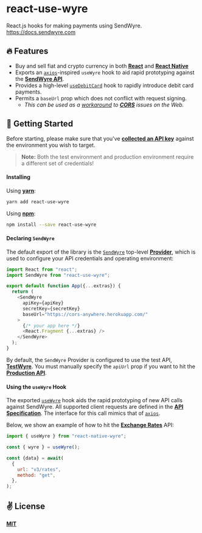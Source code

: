 # react-use-wyre
React.js hooks for making payments using SendWyre. https://docs.sendwyre.com

## 🔥 Features
  - Buy and sell fiat and crypto currency in both [**React**](https://reactjs.org/) and [**React Native**](https://reactnative.dev/)
  - Exports an [`axios`](https://github.com/axios/axios)-inspired `useWyre` hook to aid rapid prototyping against the [**SendWyre API**](https://docs.sendwyre.com/).
  - Provides a high-level [`useDebitCard`](./src/hooks/useDebitCard.ts) hook to rapidly introduce debit card payments.
  - Permits a `baseUrl` prop which does not conflict with request signing.
    - _This can be used as a [workaround](https://cors-anywhere.herokuapp.com/) to [**CORS**](https://developer.mozilla.org/en-US/docs/Web/HTTP/CORS) issues on the Web._

## 🚀 Getting Started

Before starting, please make sure that you've [**collected an API key**](https://www.testwyre.com/) against the environment you wish to target.

> **Note:** Both the test environment and production environment require a different set of credentials!

#### Installing

Using [**yarn**](https://yarnpkg.com):

```bash
yarn add react-use-wyre
```

Using [**npm**](https://npmjs.com):

```bash
npm install --save react-use-wyre
```

#### Declaring `SendWyre`

The default export of the library is the [`SendWyre`](./src/providers/SendWyre.tsx) top-level [**Provider**](https://reactjs.org/docs/context.html), which is used to configure your API credentials and operating environment:

```javascript
import React from "react";
import SendWyre from "react-use-wyre";

export default function App({...extras}) {
  return (
    <SendWyre
      apiKey={apiKey}
      secretKey={secretKey}
      baseUrl="https://cors-anywhere.herokuapp.com/"
    >
      {/* your app here */}
      <React.Fragment {...extras} />
    </SendWyre>
  );
}
```

By default, the `SendWyre` Provider is configured to use the test API, [**TestWyre**](https://www.testwyre.com/). You must manually specify the `apiUrl` prop if you want to hit the [**Production API**](https://www.sendwyre.com/).

#### Using the `useWyre` Hook

The exported [`useWyre`](./src/hooks/useWyre.ts) hook aids the rapid prototyping of new API calls against SendWyre. All supported client requests are defined in the [**API Specification**](https://docs.sendwyre.com). The interface for this call mimics that of [`axios`](https://github.com/axios/axios).

Below, we show an example of how to hit the [**Exchange Rates**](https://docs.sendwyre.com/docs/live-exchange-rates) API:

```javascript
import { useWyre } from "react-native-wyre";

const { wyre } = useWyre();

const {data} = await(
  {
    url: "v3/rates",
    method: "get",
  },
);
```

## ✌️ License
[**MIT**](./LICENSE)
